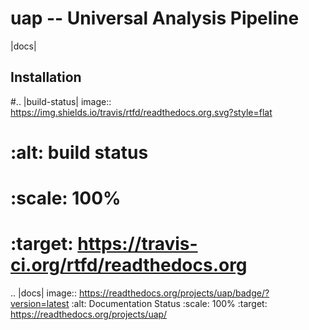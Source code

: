 uap -- Universal Analysis Pipeline
==================================

|docs|

Installation
------------

#.. |build-status| image:: https://img.shields.io/travis/rtfd/readthedocs.org.svg?style=flat
#    :alt: build status
#    :scale: 100%
#    :target: https://travis-ci.org/rtfd/readthedocs.org

.. |docs| image:: https://readthedocs.org/projects/uap/badge/?version=latest 
    :alt: Documentation Status
    :scale: 100%
    :target: https://readthedocs.org/projects/uap/
